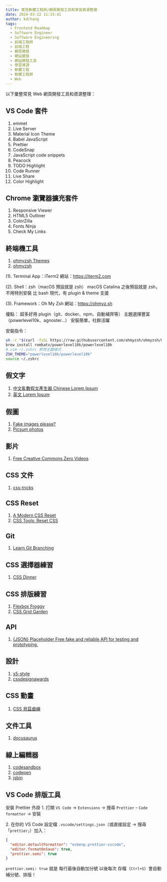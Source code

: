 ```yaml
---
title: 常見軟體工程師/網頁開發工具和學習資源整理
date: 2024-03-22 11:33:41
author: kdchang
tags:
  - Frontend Roadmap
  - Software Engineer
  - Software Engineering
  - 前端工程師
  - 前端工程
  - 網頁開發
  - 網站開發
  - 網站開發工具
  - 學習資源
  - 軟體工程
  - 軟體工程師
  - Web
---
```


以下彙整常見 Web 網頁開發工具和資源整理：

## VS Code 套件

1. emmet
2. Live Server
3. Material Icon Theme
4. Babel JavaScript
5. Prettier
6. CodeSnap
7. JavaScript code snippets
8. Peacock
9. TODO Highlight
10. Code Runner
11. Live Share
12. Color Highlight

## Chrome 瀏覽器擴充套件

1. Responsive Viewer
2. HTML5 Outliner
3. ColorZilla
4. Fonts Ninja
5. Check My Links

## 終端機工具

1. [ohmyzsh Themes](https://github.com/ohmyzsh/ohmyzsh/wiki/Themes)
2. [ohmyzsh](https://github.com/ohmyzsh/ohmyzsh)

(1). Terminal App：iTerm2
網站：https://iterm2.com

(2). Shell：zsh（macOS 預設就是 zsh）
macOS Catalina 之後預設就是 zsh，不用特別安裝
比 bash 現代，有 plugin & theme 支援

(3). Framework：Oh My Zsh
網站：https://ohmyz.sh

優點：
超多好用 plugin（git、docker、npm、自動補齊等）
主題選擇豐富（powerlevel10k、agnoster...）
安裝簡單，社群活躍

安裝指令：

```bash
sh -c "$(curl -fsSL https://raw.githubusercontent.com/ohmyzsh/ohmyzsh/master/tools/install.sh)"
brew install romkatv/powerlevel10k/powerlevel10k
# vim ~/.zshrc 修改主題樣式
ZSH_THEME="powerlevel10k/powerlevel10k"
source ~/.zshrc
```

## 假文字

1. [中文亂數假文產生器 Chinese Lorem Ipsum](https://pinkylam.me/generator/chinese-lorem-ipsum/)
2. [英文 Lorem Ipsum](https://www.lipsum.com/)

## 假圖

1. [Fake images please?](https://fakeimg.pl/)
2. [Picsum photos](https://picsum.photos/)

## 影片

1. [Free Creative Commons Zero Videos](https://www.pexels.com/search/videos/creative%20commons%20zero/)

## CSS 文件

1. [css-tricks](https://css-tricks.com/)

## CSS Reset

1. [A Modern CSS Reset](https://www.joshwcomeau.com/css/custom-css-reset/)
2. [CSS Tools: Reset CSS](https://meyerweb.com/eric/tools/css/reset/)

## Git

1. [Learn Git Branching](https://learngitbranching.js.org/)

## CSS 選擇器練習

1. [CSS Dinner](https://flukeout.github.io/)

## CSS 排版練習

1. [Flexbox Froggy](https://flexboxfroggy.com/)
2. [CSS Grid Garden](https://cssgridgarden.com/)

## API

1. [{JSON} Placeholder Free fake and reliable API for testing and prototyping.](https://jsonplaceholder.typicode.com/)

## 設計

1. [s5-style](https://www.s5-style.com/)
2. [cssdesignawards](https://www.cssdesignawards.com/)

## CSS 動畫

1. [CSS 貝茲曲線](https://cubic-bezier.com/)

## 文件工具

1. [docusaurus](https://docusaurus.io/)

## 線上編輯器

1. [codesandbox](https://codesandbox.io/)
2. [codepen](https://codepen.io/)
3. [jsbin](https://jsbin.com/)

## VS Code 排版工具

安裝 Prettier 外掛
1️. 打開 `VS Code` → `Extensions` → 搜尋 `Prettier` - `Code formatter` → 安裝

2️. 在你的 VS Code 設定檔 `.vscode/settings.json`（或直接設定 → 搜尋「`prettier」`）加入：

```json
{
  "editor.defaultFormatter": "esbenp.prettier-vscode",
  "editor.formatOnSave": true,
  "prettier.semi": true
}
```

`prettier.semi: true` 就是 每行最後自動加分號
以後每次 存檔（`Ctrl+S`）會自動補分號、排版！
